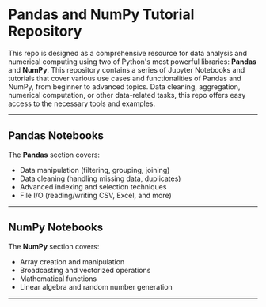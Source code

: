 # Pandas and NumPy Tutorial Repository

This repo is designed as a comprehensive resource for data analysis and numerical computing using two of Python's most powerful libraries: **Pandas** and **NumPy**.
This repository contains a series of Jupyter Notebooks and tutorials that cover various use cases and functionalities of Pandas and NumPy, from beginner to advanced topics. 
Data cleaning, aggregation, numerical computation, or other data-related tasks, this repo offers easy access to the necessary tools and examples.

---

## Pandas Notebooks

The **Pandas** section covers:
- Data manipulation (filtering, grouping, joining)
- Data cleaning (handling missing data, duplicates)
- Advanced indexing and selection techniques
- File I/O (reading/writing CSV, Excel, and more)

---

## NumPy Notebooks

The **NumPy** section covers:
- Array creation and manipulation
- Broadcasting and vectorized operations
- Mathematical functions
- Linear algebra and random number generation

---
